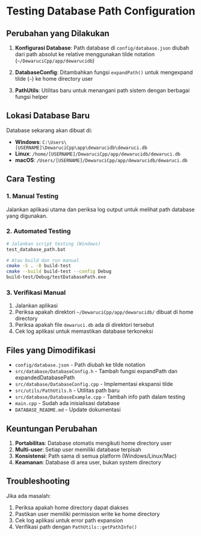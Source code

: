 # Testing Database Path Configuration

## Perubahan yang Dilakukan

1. **Konfigurasi Database**: Path database di `config/database.json` diubah dari path absolut ke relative menggunakan tilde notation (`~/DewaruciCpp/app/dewarucidb`)

2. **DatabaseConfig**: Ditambahkan fungsi `expandPath()` untuk mengexpand tilde (`~`) ke home directory user

3. **PathUtils**: Utilitas baru untuk menangani path sistem dengan berbagai fungsi helper

## Lokasi Database Baru

Database sekarang akan dibuat di:

- **Windows**: `C:\Users\[USERNAME]\DewaruciCpp\app\dewarucidb\dewaruci.db`
- **Linux**: `/home/[USERNAME]/DewaruciCpp/app/dewarucidb/dewaruci.db`
- **macOS**: `/Users/[USERNAME]/DewaruciCpp/app/dewarucidb/dewaruci.db`

## Cara Testing

### 1. Manual Testing

Jalankan aplikasi utama dan periksa log output untuk melihat path database yang digunakan.

### 2. Automated Testing

```bash
# Jalankan script testing (Windows)
test_database_path.bat

# Atau build dan run manual
cmake -S . -B build-test
cmake --build build-test --config Debug
build-test/Debug/testDatabasePath.exe
```

### 3. Verifikasi Manual

1. Jalankan aplikasi
2. Periksa apakah direktori `~/DewaruciCpp/app/dewarucidb/` dibuat di home directory
3. Periksa apakah file `dewaruci.db` ada di direktori tersebut
4. Cek log aplikasi untuk memastikan database terkoneksi

## Files yang Dimodifikasi

- `config/database.json` - Path diubah ke tilde notation
- `src/database/DatabaseConfig.h` - Tambah fungsi expandPath dan expandedDatabasePath
- `src/database/DatabaseConfig.cpp` - Implementasi ekspansi tilde
- `src/utils/PathUtils.h` - Utilitas path baru
- `src/database/DatabaseExample.cpp` - Tambah info path dalam testing
- `main.cpp` - Sudah ada inisialisasi database
- `DATABASE_README.md` - Update dokumentasi

## Keuntungan Perubahan

1. **Portabilitas**: Database otomatis mengikuti home directory user
2. **Multi-user**: Setiap user memiliki database terpisah
3. **Konsistensi**: Path sama di semua platform (Windows/Linux/Mac)
4. **Keamanan**: Database di area user, bukan system directory

## Troubleshooting

Jika ada masalah:

1. Periksa apakah home directory dapat diakses
2. Pastikan user memiliki permission write ke home directory
3. Cek log aplikasi untuk error path expansion
4. Verifikasi path dengan `PathUtils::getPathInfo()`
